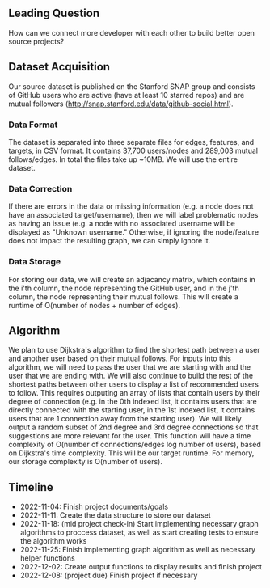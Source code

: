 ## Leading Question

How can we connect more developer with each other to build better open source projects?

## Dataset Acquisition

Our source dataset is published on the Stanford SNAP group and consists of GitHub users who are active (have at least 10 starred repos) and are mutual followers (http://snap.stanford.edu/data/github-social.html).

### Data Format

The dataset is separated into three separate files for edges, features, and targets, in CSV format. It contains 37,700 users/nodes and 289,003 mutual follows/edges. In total the files take up ~10MB. We will use the entire dataset.

### Data Correction

If there are errors in the data or missing information (e.g. a node does not have an associated target/username), then we will label problematic nodes as having an issue (e.g. a node with no associated username will be displayed as "Unknown username." Otherwise, if ignoring the node/feature does not impact the resulting graph, we can simply ignore it.

### Data Storage

For storing our data, we will create an adjacancy matrix, which contains in the i'th column, the node representing the GitHub user, and in the j'th column, the node representing their mutual follows. This will create a runtime of O(number of nodes + number of edges).

## Algorithm 

We plan to use Dijkstra's algorithm to find the shortest path between a user and another user based on their mutual follows. For inputs into this algorithm, we will need to pass the user that we are starting with and the user that we are ending with. We will also continue to build the rest of the shortest paths between other users to display a list of recommended users to follow. This requires outputing an array of lists that contain users by their degree of connection (e.g. in the 0th indexed list, it contains users that are directly connected with the starting user, in the 1st indexed list, it contains users that are 1 connection away from the starting user). We will likely output a random subset of 2nd degree and 3rd degree connections so that suggestions are more relevant for the user. This function will have a time complexity of O(number of connections/edges log number of users), based on Dijkstra's time complexity. This will be our target runtime. For memory, our storage complexity is O(number of users).

## Timeline

- 2022-11-04: Finish project documents/goals
- 2022-11-11: Create the data structure to store our dataset
- 2022-11-18: (mid project check-in) Start implementing necessary graph algorithms to proccess dataset, as well as start creating tests to ensure the algorithm works
- 2022-11-25: Finish implementing graph algorithm as well as necessary helper functions
- 2022-12-02: Create output functions to display results and finish project
- 2022-12-08: (project due) Finish project if necessary
